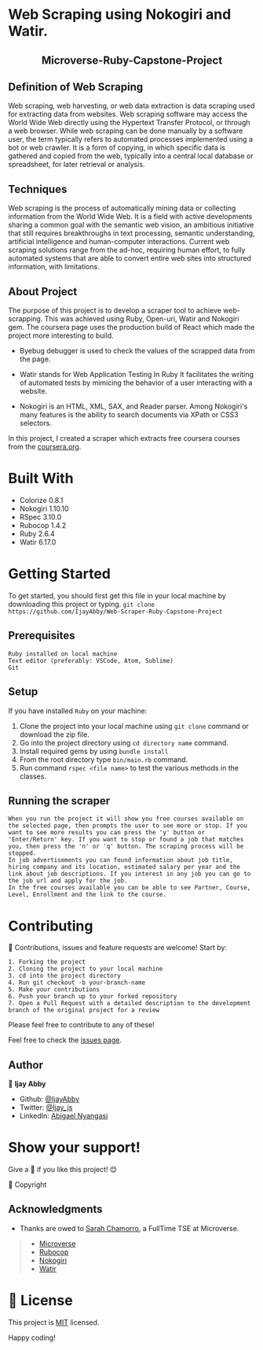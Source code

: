 
# Web Scraping using Nokogiri and Watir.

<h2 align="center">Microverse-Ruby-Capstone-Project</h2>

## Definition of Web Scraping

Web scraping, web harvesting, or web data extraction is data scraping used for extracting data from websites. Web scraping software may access the World Wide Web directly using the Hypertext Transfer Protocol, or through a web browser. While web scraping can be done manually by a software user, the term typically refers to automated processes implemented using a bot or web crawler. It is a form of copying, in which specific data is gathered and copied from the web, typically into a central local database or spreadsheet, for later retrieval or analysis.

## Techniques

Web scraping is the process of automatically mining data or collecting information from the World Wide Web. It is a field with active developments sharing a common goal with the semantic web vision, an ambitious initiative that still requires breakthroughs in text processing, semantic understanding, artificial intelligence and human-computer interactions. Current web scraping solutions range from the ad-hoc, requiring human effort, to fully automated systems that are able to convert entire web sites into structured information, with limitations.

## About Project

The purpose of this project is to develop a scraper tool to achieve web-scrapping. This was achieved using Ruby, Open-uri, Watir and Nokogiri gem. The coursera page uses the production build of React which made the project more interesting to build.

- Byebug debugger is used to check the values of the scrapped data from the page.

- Watir stands for Web Application Testing In Ruby It facilitates the writing of automated tests by mimicing the behavior of a user interacting with a website.

- Nokogiri is an HTML, XML, SAX, and Reader parser. Among Nokogiri's many features is the ability to search documents via XPath or CSS3 selectors. 

In this project, I created a scraper which extracts free coursera courses from the [coursera.org](https://www.coursera.org/courses?query=free). 

# Built With

 - Colorize 0.8.1
 - Nokogiri 1.10.10
 - RSpec 3.10.0
 - Rubocop 1.4.2
 - Ruby 2.6.4
 - Watir 6.17.0


 # Getting Started

To get started, you should first get this file in your local machine by downloading this project or typing.
`
git clone https://github.com/IjayAbby/Web-Scraper-Ruby-Capstone-Project
`

## Prerequisites

    Ruby installed on local machine
    Text editor (preferably: VSCode, Atom, Sublime)
    Git

## Setup

   If you have installed `Ruby` on your machine:

   1. Clone the project into your local machine using `git clone` command or download the zip file.
   2. Go into the project directory using `cd directory name` command.
   3. Install required gems by using `bundle install`
   4. From the root directory type `bin/main.rb` command.
   5. Run command `rspec <file name>` to test the various methods in the classes.

## Running the scraper

    When you run the project it will show you free courses available on the selected page, then prompts the user to see more or stop. If you want to see more results you can press the 'y' button or 'Enter/Return' key. If you want to stop or found a job that matches you, then press the 'n' or 'q' button. The scraping process will be stopped.
    In job advertisements you can found information about job title, hiring company and its location, estimated salary per year and the link about job descriptions. If you interest in any job you can go to the job url and apply for the job.
    In the free courses available you can be able to see Partner, Course, Level, Enrollment and the link to the course.

# Contributing

:handshake: Contributions, issues and feature requests are welcome! 
Start by:

    1. Forking the project
    2. Cloning the project to your local machine
    3. cd into the project directory
    4. Run git checkout -b your-branch-name
    5. Make your contributions
    6. Push your branch up to your forked repository
    7. Open a Pull Request with a detailed description to the development branch of the original project for a review

Please feel free to contribute to any of these!

Feel free to check the [issues page](https://github.com/IjayAbby/Web-Scraper-Ruby-Capstone-Project/issues).

## Author

👤 **Ijay Abby**

- Github: [@IjayAbby](https://github.com/IjayAbby)
- Twitter: [@Ijay_js](https://twitter.com/Ijay_js)
- LinkedIn: [Abigael Nyangasi](https://www.linkedin.com/in/ijayabby4/)

# Show your support!

Give a :star2: if you like this project! :blush:

📝 Copyright

## Acknowledgments

- Thanks are owed to [Sarah Chamorro](https://www.linkedin.com/in/uryelah/), a FullTime TSE at Microverse.

> - [Microverse](https://www.microverse.org/)
> - [Rubocop](https://docs.rubocop.org/en/stable/)
> - [Nokogiri](https://nokogiri.org/)
> - [Watir](http://watir.com/)

# 📝 License

This project is [MIT](https://github.com/IjayAbby/Web-Scraper-Ruby-Capstone-Project/blob/development/LICENSE) licensed.

Happy coding!
